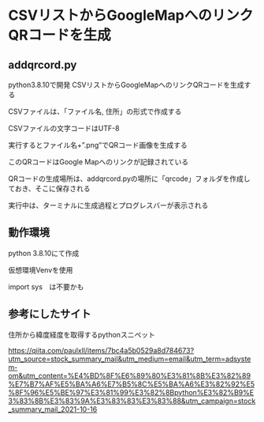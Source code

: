 # CSVリストからGoogleMapへのリンクQRコードを生成
## addqrcord.py

python3.8.10で開発
CSVリストからGoogleMapへのリンクQRコードを生成する

CSVファイルは、「ファイル名, 住所」の形式で作成する

CSVファイルの文字コードはUTF-8

実行するとファイル名+”.png”でQRコード画像を生成する

このQRコードはGoogle Mapへのリンクが記録されている

QRコードの生成場所は、addqrcord.pyの場所に「qrcode」フォルダを作成しておき、そこに保存される

実行中は、ターミナルに生成過程とプログレスバーが表示される


## 動作環境

python 3.8.10にて作成

仮想環境Venvを使用

import sys　は不要かも

## 参考にしたサイト
住所から緯度経度を取得するpythonスニペット

https://qiita.com/paulxll/items/7bc4a5b0529a8d784673?utm_source=stock_summary_mail&utm_medium=email&utm_term=adsystem-om&utm_content=%E4%BD%8F%E6%89%80%E3%81%8B%E3%82%89%E7%B7%AF%E5%BA%A6%E7%B5%8C%E5%BA%A6%E3%82%92%E5%8F%96%E5%BE%97%E3%81%99%E3%82%8Bpython%E3%82%B9%E3%83%8B%E3%83%9A%E3%83%83%E3%83%88&utm_campaign=stock_summary_mail_2021-10-16
